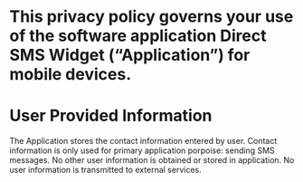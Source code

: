 This privacy policy governs your use of the software application Direct SMS Widget (“Application”) for mobile devices.
=================

User Provided Information
=================

The Application stores the contact information entered by user. Contact information is only used for primary application porpoise: sending SMS messages. No other user information is obtained or stored in application. No user information is transmitted to external services.
